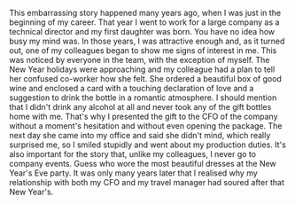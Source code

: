 
This embarrassing story happened many years ago, when I was just in the beginning of my career. That year I went to work for a large company as a technical director and my first daughter was born. You have no idea how busy my mind was. In those years, I was attractive enough and, as it turned out, one of my colleagues began to show me signs of interest in me. This was noticed by everyone in the team, with the exception of myself. The New Year holidays were approaching and my colleague had a plan to tell her confused co-worker how she felt. She ordered a beautiful box of good wine and enclosed a card with a touching declaration of love and a suggestion to drink the bottle in a romantic atmosphere. I should mention that I didn't drink any alcohol at all and never took any of the gift bottles home with me. That's why I presented the gift to the CFO of the company without a moment's hesitation and without even opening the package. The next day she came into my office and said she didn't mind, which really surprised me, so I smiled stupidly and went about my production duties. It's also important for the story that, unlike my colleagues, I never go to company events. Guess who wore the most beautiful dresses at the New Year's Eve party. It was only many years later that I realised why my relationship with both my CFO and my travel manager had soured after that New Year's.